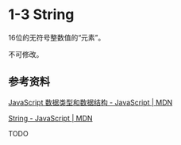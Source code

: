 # 1-3 String

16位的无符号整数值的“元素”。

不可修改。

## 参考资料

[JavaScript 数据类型和数据结构 - JavaScript | MDN](https://developer.mozilla.org/zh-CN/docs/Web/JavaScript/Data_structures)

[String - JavaScript | MDN](https://developer.mozilla.org/zh-CN/docs/Web/JavaScript/Reference/Global_Objects/String)

TODO

